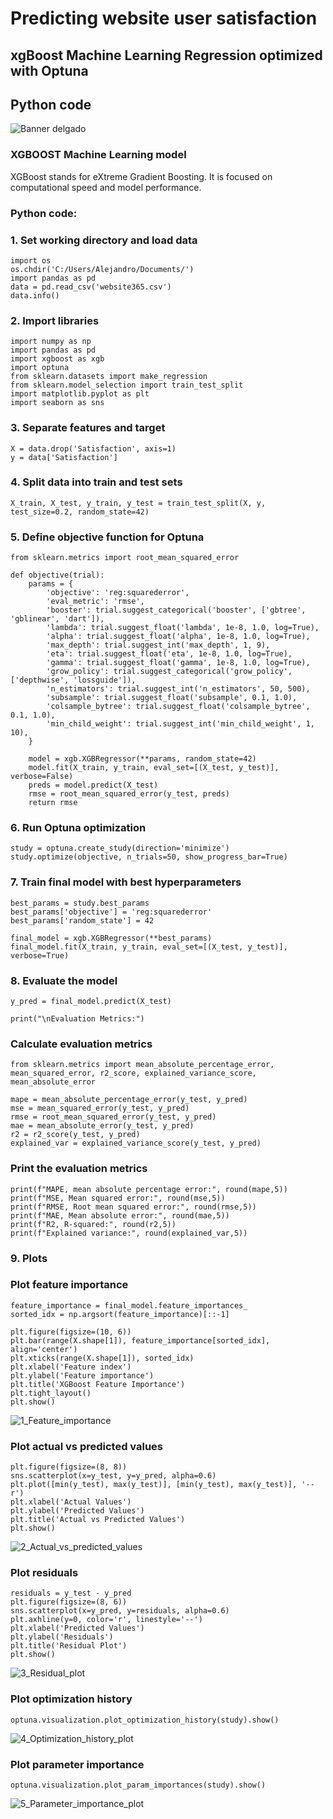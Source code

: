 # Predicting website user satisfaction
## xgBoost Machine Learning Regression optimized with Optuna
## Python code

![Banner delgado](docs/assets/images/Internet_users.jpg)

### XGBOOST Machine Learning model

XGBoost stands for eXtreme Gradient Boosting. It is focused on
computational speed and model performance. 

### Python code:

### 1. Set working directory and load data
```
import os
os.chdir('C:/Users/Alejandro/Documents/')
import pandas as pd
data = pd.read_csv('website365.csv')
data.info()
```
### 2. Import libraries
```
import numpy as np
import pandas as pd
import xgboost as xgb
import optuna
from sklearn.datasets import make_regression
from sklearn.model_selection import train_test_split
import matplotlib.pyplot as plt
import seaborn as sns
```
### 3. Separate features and target
```
X = data.drop('Satisfaction', axis=1)
y = data['Satisfaction']
```
### 4. Split data into train and test sets
```
X_train, X_test, y_train, y_test = train_test_split(X, y, test_size=0.2, random_state=42)
```
### 5. Define objective function for Optuna
```
from sklearn.metrics import root_mean_squared_error

def objective(trial):
    params = {
        'objective': 'reg:squarederror',
        'eval_metric': 'rmse',
        'booster': trial.suggest_categorical('booster', ['gbtree', 'gblinear', 'dart']),
        'lambda': trial.suggest_float('lambda', 1e-8, 1.0, log=True),
        'alpha': trial.suggest_float('alpha', 1e-8, 1.0, log=True),
        'max_depth': trial.suggest_int('max_depth', 1, 9),
        'eta': trial.suggest_float('eta', 1e-8, 1.0, log=True),
        'gamma': trial.suggest_float('gamma', 1e-8, 1.0, log=True),
        'grow_policy': trial.suggest_categorical('grow_policy', ['depthwise', 'lossguide']),
        'n_estimators': trial.suggest_int('n_estimators', 50, 500),
        'subsample': trial.suggest_float('subsample', 0.1, 1.0),
        'colsample_bytree': trial.suggest_float('colsample_bytree', 0.1, 1.0),
        'min_child_weight': trial.suggest_int('min_child_weight', 1, 10),
    }
    
    model = xgb.XGBRegressor(**params, random_state=42)
    model.fit(X_train, y_train, eval_set=[(X_test, y_test)], verbose=False)
    preds = model.predict(X_test)
    rmse = root_mean_squared_error(y_test, preds)
    return rmse
```
### 6. Run Optuna optimization
```
study = optuna.create_study(direction='minimize')
study.optimize(objective, n_trials=50, show_progress_bar=True)
```
### 7. Train final model with best hyperparameters
```
best_params = study.best_params
best_params['objective'] = 'reg:squarederror'
best_params['random_state'] = 42

final_model = xgb.XGBRegressor(**best_params)
final_model.fit(X_train, y_train, eval_set=[(X_test, y_test)], verbose=True)
```
### 8. Evaluate the model
```
y_pred = final_model.predict(X_test)

print("\nEvaluation Metrics:")
```
### Calculate evaluation metrics
```
from sklearn.metrics import mean_absolute_percentage_error, mean_squared_error, r2_score, explained_variance_score, mean_absolute_error

mape = mean_absolute_percentage_error(y_test, y_pred)
mse = mean_squared_error(y_test, y_pred)
rmse = root_mean_squared_error(y_test, y_pred)
mae = mean_absolute_error(y_test, y_pred)
r2 = r2_score(y_test, y_pred)
explained_var = explained_variance_score(y_test, y_pred)
```
### Print the evaluation metrics
```
print(f"MAPE, mean absolute percentage error:", round(mape,5))
print(f"MSE, Mean squared error:", round(mse,5))
print(f"RMSE, Root mean squared error:", round(rmse,5))
print(f"MAE, Mean absolute error:", round(mae,5))
print(f"R2, R-squared:", round(r2,5))
print(f"Explained variance:", round(explained_var,5))
```
### 9. Plots

### Plot feature importance
```
feature_importance = final_model.feature_importances_
sorted_idx = np.argsort(feature_importance)[::-1]

plt.figure(figsize=(10, 6))
plt.bar(range(X.shape[1]), feature_importance[sorted_idx], align='center')
plt.xticks(range(X.shape[1]), sorted_idx)
plt.xlabel('Feature index')
plt.ylabel('Feature importance')
plt.title('XGBoost Feature Importance')
plt.tight_layout()
plt.show()
```
![1_Feature_importance](docs/assets/images/1_Feature_importance.png)

### Plot actual vs predicted values
```
plt.figure(figsize=(8, 8))
sns.scatterplot(x=y_test, y=y_pred, alpha=0.6)
plt.plot([min(y_test), max(y_test)], [min(y_test), max(y_test)], '--r')
plt.xlabel('Actual Values')
plt.ylabel('Predicted Values')
plt.title('Actual vs Predicted Values')
plt.show()
```
![2_Actual_vs_predicted_values](docs/assets/images/2_Actual_vs_predicted_values.png)

### Plot residuals
```
residuals = y_test - y_pred
plt.figure(figsize=(8, 6))
sns.scatterplot(x=y_pred, y=residuals, alpha=0.6)
plt.axhline(y=0, color='r', linestyle='--')
plt.xlabel('Predicted Values')
plt.ylabel('Residuals')
plt.title('Residual Plot')
plt.show()
```
![3_Residual_plot](docs/assets/images/3_Residual_plot.png)

### Plot optimization history
```
optuna.visualization.plot_optimization_history(study).show()
```
![4_Optimization_history_plot](docs/assets/images/4_Optimization_history_plot.png)

### Plot parameter importance
```
optuna.visualization.plot_param_importances(study).show()
```
![5_Parameter_importance_plot](docs/assets/images/5_Parameter_importance_plot.png)

